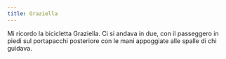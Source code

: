 ```yaml
---
title: Graziella
---
```

Mi ricordo la bicicletta Graziella. Ci si andava in due, con il passeggero in piedi sul portapacchi posteriore con le mani appoggiate alle spalle di chi guidava.
